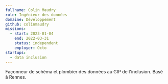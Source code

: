 ```yaml
---
fullname: Colin Maudry
role: Ingénieur des données
domaine: Développement
github: colinmaudry
missions:
  - start: 2023-01-04
    end: 2022-03-31
    status: independent
    employer: Octo
startups:
  - data inclusion
---
```


Façonneur de schéma et plombier des données au GIP de l'inclusion. Basé à Rennes.
